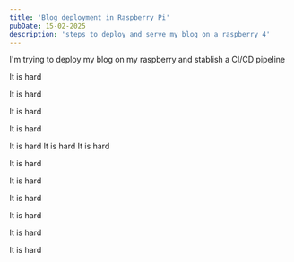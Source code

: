 ```yaml
---
title: 'Blog deployment in Raspberry Pi'
pubDate: 15-02-2025
description: 'steps to deploy and serve my blog on a raspberry 4'
---
```

I'm trying to deploy my blog on my raspberry and stablish a CI/CD pipeline

It is hard

It is hard

It is hard

It is hard

It is hard
It is hard
It is hard

It is hard

It is hard

It is hard


It is hard

It is hard

It is hard